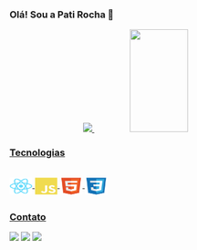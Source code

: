 ### Olá! Sou a Pati Rocha 👋
<div align="center">
  <a href="https://github.com/pati-rocha">
  <img width= "50%"src="https://github-readme-stats.vercel.app/api?username=pati-rocha&show_icons=true&theme=radical&include_all_commits=true&count_private=true"/>
  <img height="180"width= "45%" src="https://github-readme-stats.vercel.app/api/top-langs/?username=pati-rocha&layout=compact&langs_count=7&theme=radical"/>
</div>

### Tecnologias

<div style="display: inline_block"><br>
  <img align="center" alt="icon-React" height="30" width="40" src="https://raw.githubusercontent.com/devicons/devicon/master/icons/react/react-original.svg">
  <img align="center" alt="icon-Js" height="30" width="40" src="https://raw.githubusercontent.com/devicons/devicon/master/icons/javascript/javascript-plain.svg">
  <img align="center" alt="icon-HTML" height="30" width="40" src="https://raw.githubusercontent.com/devicons/devicon/master/icons/html5/html5-original.svg">
  <img align="center" alt="icon-CSS" height="30" width="40" src="https://raw.githubusercontent.com/devicons/devicon/master/icons/css3/css3-original.svg"> 
</div>

##

### Contato

<div> 
 
  <a href="https://instagram.com/_patiro" target="_blank"><img src="https://img.shields.io/badge/-Instagram-%23E4405F?style=for-the-badge&logo=instagram&logoColor=white" target="_blank"></a>
  <a href="https://www.linkedin.com/in/patriciagrocha/" target="_blank"><img src="https://img.shields.io/badge/-LinkedIn-%230077B5?style=for-the-badge&logo=linkedin&logoColor=white" target="_blank"></a> 
  <a href = "mailto:patirocha.dev@gmail.com"><img src="https://img.shields.io/badge/Gmail-D14836?style=for-the-badge&logo=gmail&logoColor=white" target="_blank"></a>
  
</div>









<!--
**pati-rocha/pati-rocha** is a ✨ _special_ ✨ repository because its `README.md` (this file) appears on your GitHub profile.

Here are some ideas to get you started:

- 🔭 I’m currently working on ...
- 🌱 I’m currently learning ...
- 👯 I’m looking to collaborate on ...
- 🤔 I’m looking for help with ...
- 💬 Ask me about ...
- 📫 How to reach me: ...
- 😄 Pronouns: ...
- ⚡ Fun fact: ...
-->
